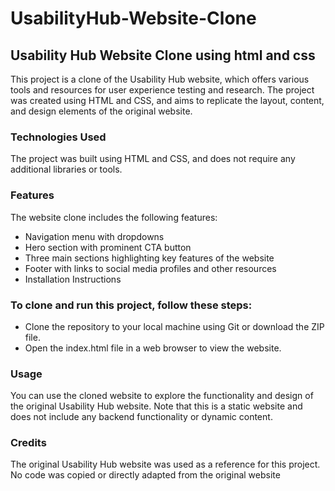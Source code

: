 # UsabilityHub-Website-Clone
 ## Usability Hub Website Clone using html and css
This project is a clone of the Usability Hub website, which offers various tools and resources for user experience testing and research. The project was created using HTML and CSS, and aims to replicate the layout, content, and design elements of the original website.

### Technologies Used 
The project was built using HTML and CSS, and does not require any additional libraries or tools.

### Features 
The website clone includes the following features:

- Navigation menu with dropdowns
- Hero section with prominent CTA button
- Three main sections highlighting key features of the website
- Footer with links to social media profiles and other resources
- Installation Instructions
### To clone and run this project, follow these steps:

- Clone the repository to your local machine using Git or download the ZIP file.
- Open the index.html file in a web browser to view the website.
### Usage
You can use the cloned website to explore the functionality and design of the original Usability Hub website. Note that this is a static website and does not include any backend functionality or dynamic content.

### Credits
The original Usability Hub website was used as a reference for this project. No code was copied or directly adapted from the original website
